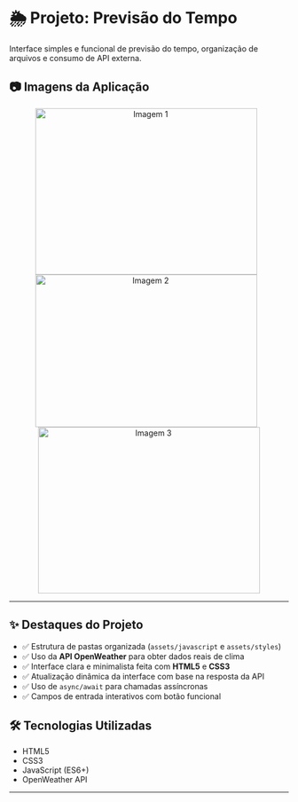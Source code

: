 # 🌦️ Projeto: Previsão do Tempo
Interface simples e funcional de previsão do tempo, organização de arquivos e consumo de API externa.

## 📷 Imagens da Aplicação

<p align="center">
  <img src="https://github.com/user-attachments/assets/ab85bfa0-7721-4322-b9b6-e558a2cdcdf3" alt="Imagem 1" width="400" height="300" style="object-fit: cover; margin-right: 10px;" />
  <img src="https://github.com/user-attachments/assets/a8462e38-27e9-4976-b71d-40a1a23f2d81" alt="Imagem 2" width="400" height="275" style="object-fit: cover; margin-right: 10px;" />
  <img src="https://github.com/user-attachments/assets/070f9fb2-e79c-41e9-aae1-04e62bcb9adf" alt="Imagem 3" width="400" height="300" style="object-fit: cover;" />
</p>

---

## ✨ Destaques do Projeto

- ✅ Estrutura de pastas organizada (`assets/javascript` e `assets/styles`)
- ✅ Uso da **API OpenWeather** para obter dados reais de clima
- ✅ Interface clara e minimalista feita com **HTML5** e **CSS3**
- ✅ Atualização dinâmica da interface com base na resposta da API
- ✅ Uso de `async/await` para chamadas assíncronas
- ✅ Campos de entrada interativos com botão funcional


## 🛠 Tecnologias Utilizadas

- HTML5
- CSS3
- JavaScript (ES6+)
- OpenWeather API

---